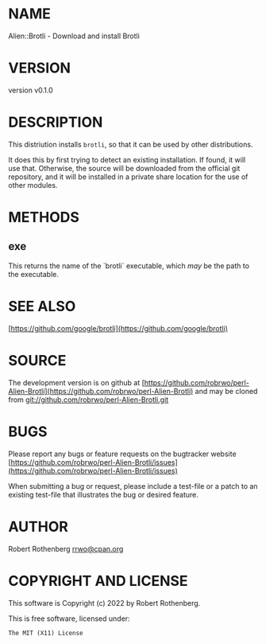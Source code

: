 # NAME

Alien::Brotli - Download and install Brotli

# VERSION

version v0.1.0

# DESCRIPTION

This distriution installs `brotli`, so that it can be used by other
distributions.

It does this by first trying to detect an existing installation.  If
found, it will use that.  Otherwise, the source will be downloaded
from the official git repository, and it will be installed in a
private share location for the use of other modules.

# METHODS

## exe

This returns the name of the \`brotli\` executable, which _may_ be the
path to the executable.

# SEE ALSO

[https://github.com/google/brotli](https://github.com/google/brotli)

# SOURCE

The development version is on github at [https://github.com/robrwo/perl-Alien-Brotli](https://github.com/robrwo/perl-Alien-Brotli)
and may be cloned from [git://github.com/robrwo/perl-Alien-Brotli.git](git://github.com/robrwo/perl-Alien-Brotli.git)

# BUGS

Please report any bugs or feature requests on the bugtracker website
[https://github.com/robrwo/perl-Alien-Brotli/issues](https://github.com/robrwo/perl-Alien-Brotli/issues)

When submitting a bug or request, please include a test-file or a
patch to an existing test-file that illustrates the bug or desired
feature.

# AUTHOR

Robert Rothenberg <rrwo@cpan.org>

# COPYRIGHT AND LICENSE

This software is Copyright (c) 2022 by Robert Rothenberg.

This is free software, licensed under:

```
The MIT (X11) License
```
